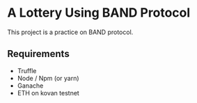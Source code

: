# A Lottery Using BAND Protocol

This project is a practice on BAND protocol.

## Requirements

- Truffle
- Node / Npm (or yarn)
- Ganache
- ETH on kovan testnet
